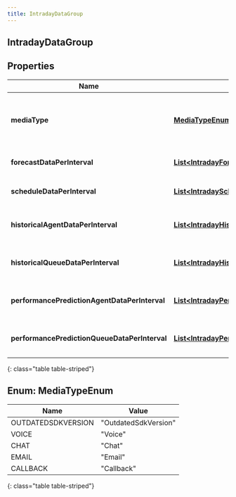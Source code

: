 ```yaml
---
title: IntradayDataGroup
---
```

## IntradayDataGroup


## Properties

| Name | Type | Description | Notes |
| ------------ | ------------- | ------------- | ------------- |
| **mediaType** | [**MediaTypeEnum**](#MediaTypeEnum) | The media type associated with this intraday group |  [optional] |
| **forecastDataPerInterval** | [**List&lt;IntradayForecastData&gt;**](IntradayForecastData.html) | Forecast data for this date range |  [optional] |
| **scheduleDataPerInterval** | [**List&lt;IntradayScheduleData&gt;**](IntradayScheduleData.html) | Schedule data for this date range |  [optional] |
| **historicalAgentDataPerInterval** | [**List&lt;IntradayHistoricalAgentData&gt;**](IntradayHistoricalAgentData.html) | Historical agent data for this date range |  [optional] |
| **historicalQueueDataPerInterval** | [**List&lt;IntradayHistoricalQueueData&gt;**](IntradayHistoricalQueueData.html) | Historical queue data for this date range |  [optional] |
| **performancePredictionAgentDataPerInterval** | [**List&lt;IntradayPerformancePredictionAgentData&gt;**](IntradayPerformancePredictionAgentData.html) | Performance prediction data for this date range |  [optional] |
| **performancePredictionQueueDataPerInterval** | [**List&lt;IntradayPerformancePredictionQueueData&gt;**](IntradayPerformancePredictionQueueData.html) | Performance prediction data for this date range |  [optional] |
{: class="table table-striped"}


<a name="MediaTypeEnum"></a>

## Enum: MediaTypeEnum

| Name | Value |
| ---- | ----- |
| OUTDATEDSDKVERSION | &quot;OutdatedSdkVersion&quot; |
| VOICE | &quot;Voice&quot; |
| CHAT | &quot;Chat&quot; |
| EMAIL | &quot;Email&quot; |
| CALLBACK | &quot;Callback&quot; |
{: class="table table-striped"}


